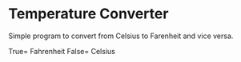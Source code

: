 # Temperature Converter

Simple program to convert from Celsius to Farenheit and vice versa.

True= Fahrenheit
False= Celsius

